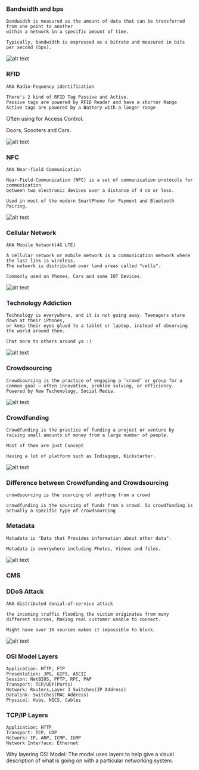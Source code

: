 ### Bandwidth and bps
    
    Bandwidth is measured as the amount of data that can be transferred from one point to another 
    within a network in a specific amount of time.
    
    Typically, bandwidth is expressed as a bitrate and measured in bits per second (bps).
    
![alt text](https://www.lifewire.com/thmb/Xn0qPM47NVxQNgw44piMWA1SaG0=/1550x1033/filters:fill(auto,1)/what-is-bandwidth-26258091-957d0a321cbe4b09b05b4b211b7e7e6b.png)

### RFID
    AKA Radio-Fequency identification
    
    There's 2 kind of RFID Tag Passive and Active.
    Passive tags are powered by RFID Reader and have a shorter Range
    Active tags are powered by a Battery with a longer range
    
   Often using for Access Control.
   
   Doors, Scooters and Cars.
   
![alt text](https://ae01.alicdn.com/kf/H17b7013e7c34456885ce1422eb844df32/Door-RF-Card-Password-Keyboard-Access-Control-System-Device-Machine-Security-125Khz-RFID-Proximity-Entry-Door.jpg_Q90.jpg_.webp)
    
    

### NFC 
    AKA Near-field Communication
    
    Near-Field-Communication (NFC) is a set of communication protocols for communication 
    between two electronic devices over a distance of 4 cm or less.
    
    Used in most of the modern SmartPhone for Payment and Bluetooth Pairing.
    
![alt text](https://www.konstantinfo.com/blog/wp-content/uploads/2019/07/top-nfc-payment-apps.png)

### Cellular Network

    AKA Mobile Network(4G LTE)

    A cellular network or mobile network is a communication network where the last link is wireless.
    The network is distributed over land areas called "cells".
    
    Commonly used on Phones, Cars and some IOT Devices.

![alt text](https://www.researchgate.net/profile/Vassilios_Vassilakis/publication/303590469/figure/fig2/AS:366680690708483@1464434897692/A-Software-Defined-Cellular-Network-Architecture.png)

### Technology Addiction

    Technology is everywhere, and it is not going away. Teenagers stare down at their iPhones, 
    or keep their eyes glued to a tablet or laptop, instead of observing the world around them.
    
    Chat more to others around ya :)
    
![alt text](https://www.coraservices.org/wp-content/uploads/2018/08/Technology-Addiction.jpg)
### Crowdsourcing

    Crowdsourcing is the practice of engaging a ‘crowd’ or group for a common goal — often innovation, problem solving, or efficiency.
    Powered by New Techonology, Social Media.
    
![alt text](https://www.clickworker.de/wp-content/uploads/2018/03/crowdsourcing-entwicklung.jpg)

### Crowdfunding
    
    Crowdfunding is the practice of funding a project or venture by 
    raising small amounts of money from a large number of people.
    
    Most of them are just Concept
    
    Having a lot of platform such as Indiegogo, Kickstarter.
    
![alt text](https://flexibilian.com/wp-content/uploads/2016/08/cfplatforms.jpg)

### Difference between Crowdfunding and Crowdsourcing

    crowdsourcing is the sourcing of anything from a crowd
    
    crowdfunding is the sourcing of funds from a crowd. So crowdfunding is actually a specific type of crowdsourcing
    
### Metadata

    Matadata is "Data that Provides information about other data".
    
    Metadata is everywhere including Photos, Videos and files.
    
![alt text](https://www.crossref.org/images/education/metadata-users-uses.png)

### CMS


### DDoS Attack
    
    AKA distributed denial-of-service attack
    
    the incoming traffic flooding the victim originates from many different sources, Making real customer unable to connect.
    
    Might have over 1K sources makes it impossible to block.
    
![alt text](https://ruggedtooling.com/wp-content/uploads/2018/09/Botnet_Attack.png)
    
### OSI Model Layers

    Application: HTTP, FTP
    Presentation: JPG, GIFS, ASCII
    Session: NetBIOS, PPTP, RPC, PAP
    Transport: TCP/UDP(Ports)
    Network: Routers,Layer 3 Switches(IP Address)
    Datalink: Switches(MAC Address)
    Physical: Hubs, NICS, Cables

### TCP/IP Layers

    Application: HTTP
    Transport: TCP, UDP
    Network: IP, ARP, ICMP, IGMP
    Network Interface: Ethernet

Why layering OSI Model: The model uses layers to help give a visual description of what is going on with a particular networking system.
